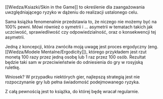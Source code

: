 [[Wiedza/Ksiazki/Skin in the Game]] to określenie dla zaangażowania uwzględniającego ryzyko w dążeniu do realizacji ustalonego celu. 

Sama książka fenomenalnie przedstawia to, że niczego nie możemy być na 100% pewni. Mówi również o symetrii i ... asymetrii w tematach takich jak uczciwość, sprawiedliwość czy odpowiedzialność, oraz o konsekwencji tej asymetrii. 

Jedną z koncepcji, która zwróciła moją uwagę jest proces ergodyczny (eng. [[Wiedza/Modele Mentalne/Ergodicity]]), którego przykładem jest rzut monetą 100 razy przez jedną osobę lub 1 raz przez 100 osób. Rezultat będzie taki sam w przeciwieństwie do odniesienia do gry w rosyjską ruletkę. 

Wniosek? W przypadku niektórych gier, najlepszą strategią jest nie rozpoczynanie gry lub pełna świadomość podejmowanego ryzyka.

Z całą pewnością jest to książka, do której będę wracał regularnie.